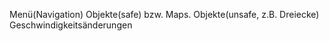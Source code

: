 Menü(Navigation)
Objekte(safe) bzw. Maps.
Objekte(unsafe, z.B. Dreiecke)
Geschwindigkeitsänderungen
